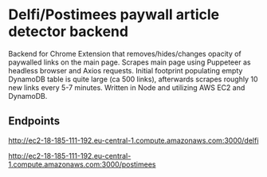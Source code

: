 # Delfi/Postimees paywall article detector backend

Backend for Chrome Extension that removes/hides/changes opacity of paywalled links on the main page. Scrapes main page using Puppeteer as headless browser and Axios requests. Initial footprint populating empty DynamoDB table is quite large (ca 500 links), afterwards scrapes roughly 10 new links every 5-7 minutes. Written in Node and utilizing AWS EC2 and DynamoDB.

## Endpoints

http://ec2-18-185-111-192.eu-central-1.compute.amazonaws.com:3000/delfi

http://ec2-18-185-111-192.eu-central-1.compute.amazonaws.com:3000/postimees
